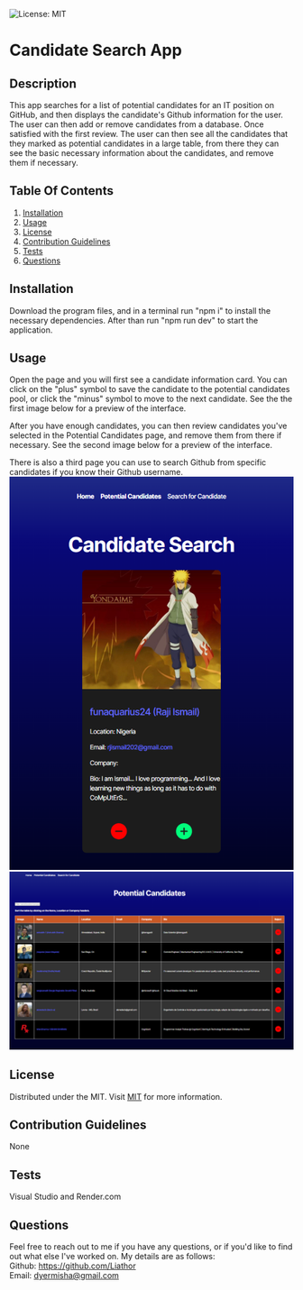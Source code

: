 ![License: MIT](https://img.shields.io/badge/License-MIT-yellow.svg)

# Candidate Search App

## Description
This app searches for a list of potential candidates for an IT position on GitHub, and then displays the candidate's Github information for the user. The user can then add or remove candidates from a database. Once satisfied with the first review. The user can then see all the candidates that they marked as potential candidates in a large table, from there they can see the basic necessary information about the candidates, and remove them if necessary.

## Table Of Contents
1. [Installation](#installation)
2. [Usage](#usage)
3. [License](#license)
4. [Contribution Guidelines](#contribution)
5. [Tests](#tests)
6. [Questions](#questions)

## Installation
Download the program files, and in a terminal run "npm i" to install the necessary dependencies. After than run "npm run dev" to start the application.

## Usage
Open the page and you will first see a candidate information card. You can click on the "plus" symbol to save the candidate to the potential candidates pool, or click the "minus" symbol to move to the next candidate. See the the first image below for a preview of the interface.  

After you have enough candidates, you can then review candidates you've selected in the Potential Candidates page, and remove them from there if necessary. See the second image below for a preview of the interface.   

There is also a third page you can use to search Github from specific candidates if you know their Github username.
![Candidate search example](./assets/exampleimage1.png)
![Potential Candidates example](./assets/exampleimage2.png)
## License
Distributed under the MIT. Visit [MIT](https://opensource.org/licenses/MIT) for more information.

## Contribution Guidelines
None

## Tests
Visual Studio and Render.com

## Questions
Feel free to reach out to me if you have any questions, or if you'd like to find out what else I've worked on. My details are as follows:  
  Github: https://github.com/Liathor  
  Email: dyermisha@gmail.com  
